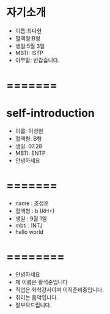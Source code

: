 # 자기소개

- 이름:최다현
- 혈액형:B형
- 생일:5월 3일
- MBTI: ISTP
- 아무말: 반갑습니다.
# =======

# self-introduction

- 이름: 이성현
- 혈액형: B형
- 생일: 07.28
- MBTI: ENTP
- 안녕하세요

# =======

- name : 조성훈
- 혈액형 : b (RH+)
- 생일 : 9월 1일
- mbti : INTJ
- hello world

# ========

- 안녕하세요
- 제 이름은 황석준입니다
- 직업은 화학강사이며 이직준비중입니다.
- 취미는 음악입니다.
- 잘부탁드립니다.
